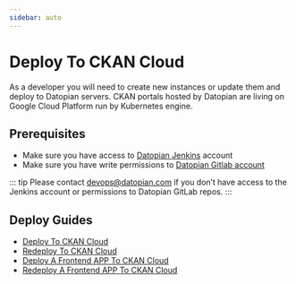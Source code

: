 ```yaml
---
sidebar: auto
---
```


# Deploy To CKAN Cloud

As a developer you will need to create new instances or update them and deploy to Datopian servers. CKAN portals hosted by Datopian are living on Google Cloud Platform run by Kubernetes engine.

## Prerequisites

- Make sure you have access to [Datopian Jenkins](https://cc-p-jenkins.ckan.io/) account
- Make sure you have write permissions to [Datopian Gitlab account](https://gitlab.com/viderum)

::: tip
Please contact devops@datopian.com if you don’t have access to the Jenkins account or permissions to Datopian GitLab repos.
:::

## Deploy Guides

- [Deploy To CKAN Cloud](/deploy/deploy-ckan-classic)
- [Redeploy To CKAN Cloud](/deploy/redeploy-ckan-classic)
- [Deploy A Frontend APP To CKAN Cloud](/deploy/deploy-ckan-ng)
- [Redeploy A Frontend APP To CKAN Cloud](/deploy/redeploy-ckan-ng)
